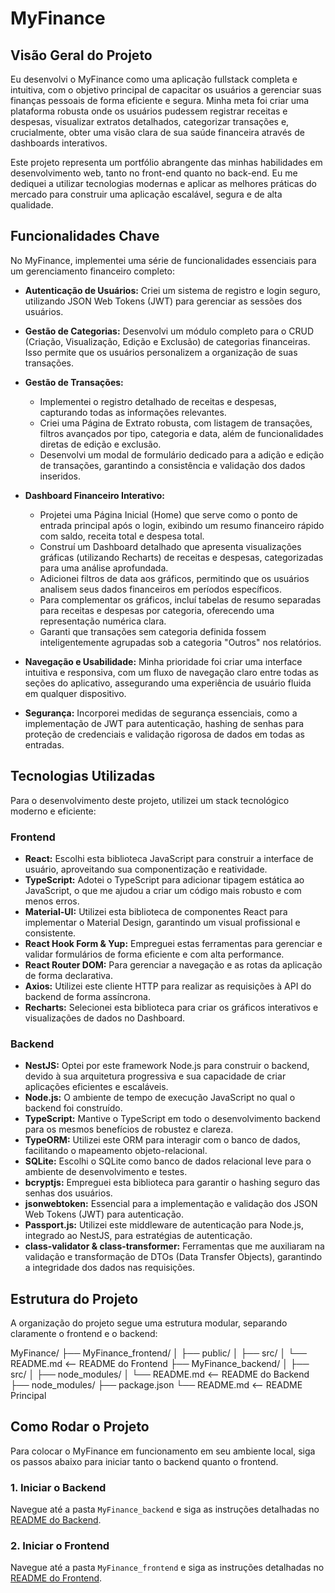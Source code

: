 # MyFinance

## Visão Geral do Projeto

Eu desenvolvi o MyFinance como uma aplicação fullstack completa e intuitiva, com o objetivo principal de capacitar os usuários a gerenciar suas finanças pessoais de forma eficiente e segura. Minha meta foi criar uma plataforma robusta onde os usuários pudessem registrar receitas e despesas, visualizar extratos detalhados, categorizar transações e, crucialmente, obter uma visão clara de sua saúde financeira através de dashboards interativos.

Este projeto representa um portfólio abrangente das minhas habilidades em desenvolvimento web, tanto no front-end quanto no back-end. Eu me dediquei a utilizar tecnologias modernas e aplicar as melhores práticas do mercado para construir uma aplicação escalável, segura e de alta qualidade.

## Funcionalidades Chave

No MyFinance, implementei uma série de funcionalidades essenciais para um gerenciamento financeiro completo:

* **Autenticação de Usuários:** Criei um sistema de registro e login seguro, utilizando JSON Web Tokens (JWT) para gerenciar as sessões dos usuários.

* **Gestão de Categorias:** Desenvolvi um módulo completo para o CRUD (Criação, Visualização, Edição e Exclusão) de categorias financeiras. Isso permite que os usuários personalizem a organização de suas transações.

* **Gestão de Transações:**
    * Implementei o registro detalhado de receitas e despesas, capturando todas as informações relevantes.
    * Criei uma Página de Extrato robusta, com listagem de transações, filtros avançados por tipo, categoria e data, além de funcionalidades diretas de edição e exclusão.
    * Desenvolvi um modal de formulário dedicado para a adição e edição de transações, garantindo a consistência e validação dos dados inseridos.

* **Dashboard Financeiro Interativo:**
    * Projetei uma Página Inicial (Home) que serve como o ponto de entrada principal após o login, exibindo um resumo financeiro rápido com saldo, receita total e despesa total.
    * Construí um Dashboard detalhado que apresenta visualizações gráficas (utilizando Recharts) de receitas e despesas, categorizadas para uma análise aprofundada.
    * Adicionei filtros de data aos gráficos, permitindo que os usuários analisem seus dados financeiros em períodos específicos.
    * Para complementar os gráficos, incluí tabelas de resumo separadas para receitas e despesas por categoria, oferecendo uma representação numérica clara.
    * Garanti que transações sem categoria definida fossem inteligentemente agrupadas sob a categoria "Outros" nos relatórios.

* **Navegação e Usabilidade:** Minha prioridade foi criar uma interface intuitiva e responsiva, com um fluxo de navegação claro entre todas as seções do aplicativo, assegurando uma experiência de usuário fluida em qualquer dispositivo.

* **Segurança:** Incorporei medidas de segurança essenciais, como a implementação de JWT para autenticação, hashing de senhas para proteção de credenciais e validação rigorosa de dados em todas as entradas.

## Tecnologias Utilizadas

Para o desenvolvimento deste projeto, utilizei um stack tecnológico moderno e eficiente:

### Frontend

* **React:** Escolhi esta biblioteca JavaScript para construir a interface de usuário, aproveitando sua componentização e reatividade.
* **TypeScript:** Adotei o TypeScript para adicionar tipagem estática ao JavaScript, o que me ajudou a criar um código mais robusto e com menos erros.
* **Material-UI:** Utilizei esta biblioteca de componentes React para implementar o Material Design, garantindo um visual profissional e consistente.
* **React Hook Form & Yup:** Empreguei estas ferramentas para gerenciar e validar formulários de forma eficiente e com alta performance.
* **React Router DOM:** Para gerenciar a navegação e as rotas da aplicação de forma declarativa.
* **Axios:** Utilizei este cliente HTTP para realizar as requisições à API do backend de forma assíncrona.
* **Recharts:** Selecionei esta biblioteca para criar os gráficos interativos e visualizações de dados no Dashboard.

### Backend

* **NestJS:** Optei por este framework Node.js para construir o backend, devido à sua arquitetura progressiva e sua capacidade de criar aplicações eficientes e escaláveis.
* **Node.js:** O ambiente de tempo de execução JavaScript no qual o backend foi construído.
* **TypeScript:** Mantive o TypeScript em todo o desenvolvimento backend para os mesmos benefícios de robustez e clareza.
* **TypeORM:** Utilizei este ORM para interagir com o banco de dados, facilitando o mapeamento objeto-relacional.
* **SQLite:** Escolhi o SQLite como banco de dados relacional leve para o ambiente de desenvolvimento e testes.
* **bcryptjs:** Empreguei esta biblioteca para garantir o hashing seguro das senhas dos usuários.
* **jsonwebtoken:** Essencial para a implementação e validação dos JSON Web Tokens (JWT) para autenticação.
* **Passport.js:** Utilizei este middleware de autenticação para Node.js, integrado ao NestJS, para estratégias de autenticação.
* **class-validator & class-transformer:** Ferramentas que me auxiliaram na validação e transformação de DTOs (Data Transfer Objects), garantindo a integridade dos dados nas requisições.

## Estrutura do Projeto

A organização do projeto segue uma estrutura modular, separando claramente o frontend e o backend:

MyFinance/
├── MyFinance_frontend/
│   ├── public/
│   ├── src/
│   └── README.md   <-- README do Frontend
├── MyFinance_backend/
│   ├── src/
│   ├── node_modules/
│   └── README.md   <-- README do Backend
├── node_modules/
├── package.json
└── README.md       <-- README Principal


## Como Rodar o Projeto

Para colocar o MyFinance em funcionamento em seu ambiente local, siga os passos abaixo para iniciar tanto o backend quanto o frontend.

### 1. Iniciar o Backend

Navegue até a pasta `MyFinance_backend` e siga as instruções detalhadas no [README do Backend](./MyFinance_backend/README.md).

### 2. Iniciar o Frontend

Navegue até a pasta `MyFinance_frontend` e siga as instruções detalhadas no [README do Frontend](./MyFinance_frontend/README.md).
